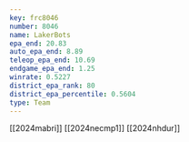 ```yaml
---
key: frc8046
number: 8046
name: LakerBots
epa_end: 20.83
auto_epa_end: 8.89
teleop_epa_end: 10.69
endgame_epa_end: 1.25
winrate: 0.5227
district_epa_rank: 80
district_epa_percentile: 0.5604
type: Team
---
```

[[2024mabri]]
[[2024necmp1]]
[[2024nhdur]]
